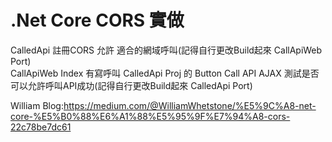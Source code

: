 # .Net Core CORS 實做
CalledApi 註冊CORS 允許 適合的網域呼叫(記得自行更改Build起來 CallApiWeb Port)<br/>
CallApiWeb Index 有寫呼叫 CalledApi Proj 的 Button Call API AJAX 測試是否可以允許呼叫API成功(記得自行更改Build起來 CalledApi Port)<br/>

William Blog:https://medium.com/@WilliamWhetstone/%E5%9C%A8-net-core-%E5%B0%88%E6%A1%88%E5%95%9F%E7%94%A8-cors-22c78be7dc61
